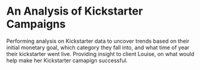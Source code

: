 # An Analysis of Kickstarter Campaigns 
Performing analysis on Kickstarter data to uncover trends based on their initial monetary goal, which category they fall into, and what time of year their kickstarter went live. 
Providing insight to client Louise, on what would help make her Kickstarter camapign successful.
